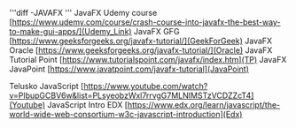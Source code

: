 '''diff
-JAVAFX
'''
JavaFX Udemy course
[https://www.udemy.com/course/crash-course-into-javafx-the-best-way-to-make-gui-apps/](Udemy_Link)
JavaFX GFG
[https://www.geeksforgeeks.org/javafx-tutorial/](GeekForGeek)
JavaFX Oracle
[https://www.geeksforgeeks.org/javafx-tutorial/](Oracle)
JavaFX Tutorial Point
[https://www.tutorialspoint.com/javafx/index.htm](TP)
JavaFX JavaPoint 
[https://www.javatpoint.com/javafx-tutorial](JavaPoint)


Telusko JavaScript
[https://www.youtube.com/watch?v=PlbupGCBV6w&list=PLsyeobzWxl7rrvgG7MLNIMSTzVCDZZcT4](Youtube)
JavaScript Intro EDX
[https://www.edx.org/learn/javascript/the-world-wide-web-consortium-w3c-javascript-introduction](Edx)



 

